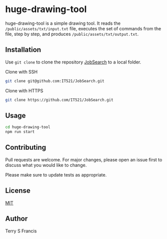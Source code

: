 # huge-drawing-tool

huge-drawing-tool is a simple drawing tool. It reads the `/public/assets/txt/input.txt` file, executes the set of commands from the file, step by step, and produces `/public/assets/txt/output.txt`.

## Installation

Use `git clone` to clone the repository [JobSearch](https://github.com/IT521/JobSearch/) to a local folder.

Clone with SSH
```bash
git clone git@github.com:IT521/JobSearch.git
```

Clone with HTTPS
```bash
git clone https://github.com/IT521/JobSearch.git
```

## Usage

```bash
cd huge-drawing-tool
npm run start
```

## Contributing
Pull requests are welcome. For major changes, please open an issue first to discuss what you would like to change.

Please make sure to update tests as appropriate.

## License
[MIT](https://choosealicense.com/licenses/mit/)

## Author
Terry S Francis